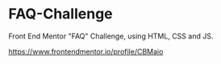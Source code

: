# FAQ-Challenge
Front End Mentor "FAQ" Challenge, using HTML, CSS and JS.

https://www.frontendmentor.io/profile/CBMaio
